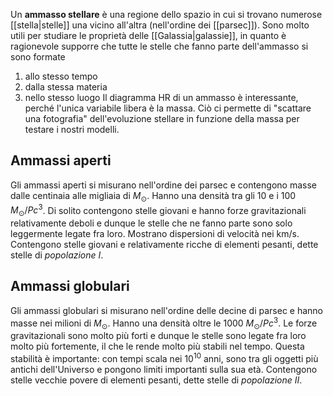 Un **ammasso stellare** è una regione dello spazio in cui si trovano numerose [[stella|stelle]] una vicino all'altra (nell'ordine dei [[parsec]]). Sono molto utili per studiare le proprietà delle [[Galassia|galassie]], in quanto è ragionevole supporre che tutte le stelle che fanno parte dell'ammasso si sono formate
1. allo stesso tempo
2. dalla stessa materia
3. nello stesso luogo
Il diagramma HR di un ammasso è interessante, perché l'unica variabile libera è la massa. Ciò ci permette di "scattare una fotografia" dell'evoluzione stellare in funzione della massa per testare i nostri modelli.
## Ammassi aperti
Gli ammassi aperti si misurano nell'ordine dei parsec e contengono masse dalle centinaia alle migliaia di $M_{\odot}$. Hanno una densità tra gli 10 e i 100 $M_{\odot}/Pc^{3}$. Di solito contengono stelle giovani e hanno forze gravitazionali relativamente deboli e dunque le stelle che ne fanno parte sono solo leggermente legate fra loro. Mostrano dispersioni di velocità nei km/s. Contengono stelle giovani e relativamente ricche di elementi pesanti, dette stelle di *popolazione I*.
## Ammassi globulari
Gli ammassi globulari si misurano nell'ordine delle decine di parsec e hanno masse nei milioni di $M_{\odot}$. Hanno una densità oltre le 1000 $M_{\odot}/Pc^{3}$. Le forze gravitazionali sono molto più forti e dunque le stelle sono legate fra loro molto più fortemente, il che le rende molto più stabili nel tempo. Questa stabilità è importante: con tempi scala nei $10^{10}$ anni, sono tra gli oggetti più antichi dell'Universo e pongono limiti importanti sulla sua età. Contengono stelle vecchie povere di elementi pesanti, dette stelle di *popolazione II*.